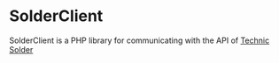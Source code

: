 # SolderClient

SolderClient is a PHP library for communicating with the API of [Technic Solder](https://github.com/TechnicPack/TechnicSolder)
